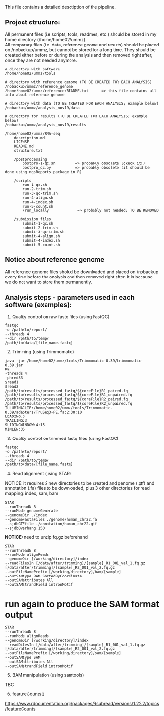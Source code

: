 This file contains a detailed desctiption of the pipeline.

## Project structure:

All permanent files (i.e scripts, tools, readmes, etc.) should be stored in my home directory (/home/home02/ummz).  
All temporary files (i.e. data, reference geome and results) should be placed on /nobackup/ummz, but cannot be stored for a long time. They should be created either before or during the analysis and then removed right after, once they are not needed anymore.  

```
# directory with software
/home/home02/ummz/tools

# directory with reference genome (TO BE CREATED FOR EACH ANALYSIS)
/nobackup/ummz/reference_genome
/home/home02/ummz/reference/README.txt      => this file contains all info about reference genome

# directory with data (TO BE CREATED FOR EACH ANALYSIS; example below)
/nobackup/ummz/analysis_nov19/data

# directory for results (TO BE CREATED FOR EACH ANALYSIS; example below)
/nobackup/ummz/analysis_nov19/results

/home/home02/ummz/RNA-seq  
    description.md  
    LICENSE
    README.md 
    structure.txt
    
    /postprocessing
        postpro-1-qc.sh         => probably obsolete (ckeck it!)
        postpro_qc.py           => probably obsolete (it should be done using ngsReports package in R)
       
    /scripts
        run-1-qc.sh
        run-2-trim.sh
        run-3-qc-trim.sh
        run-4-align.sh
        run-4-index.sh
        run-5-count.sh
        /run_locally             => probably not needed; TO BE REMOVED
    
    /submission_files
        submit-1-qc.sh
        submit-2-trim.sh
        submit-3-qc-trim.sh
        submit-4-align.sh
        submit-4-index.sh
        submit-5-count.sh
```
    
## Notice about reference genome

All reference genome files sholud be downloaded and placed on /nobackup every time before the analysis and then removed right after. It is because we do not want to store them permanently.

## Analysis steps - parameters used in each software (examples):

1) Quality control on raw fastq files (using FastQC)
```
fastqc 
-o /path/to/report/
--threads 4 
--dir /path/to/temp/ 
/path/to/data/[file_name.fastq]
```

2) Trimming (using Trimmomatic)
```
java -jar /home/home02/ummz/tools/Trimmomatic-0.39/trimmomatic-0.39.jar 
PE 
-threads 4 
-phred33 
$read1 
$read2 
/path/to/results/processed_fastq/${coreFile}R1_paired.fq 
/path/to/results/processed_fastq/${coreFile}R1_unpaired.fq 
/path/to/results/processed_fastq/${coreFile}R2_paired.fq 
/path/to/results/processed_fastq/${coreFile}R2_unpaired.fq 
ILLUMINACLIP:/home/home02/ummz/tools/Trimmomatic-0.39/adapters/TruSeq3-PE.fa:2:30:10 
LEADING:3 
TRAILING:3 
SLIDINGWINDOW:4:15 
MINLEN:36
```

3) Quality control on trimmed fastq files (using FastQC)
```
fastqc 
-o /path/to/report/
--threads 4 
--dir /path/to/temp/ 
/path/to/data/[file_name.fastq]
```

4) Read alignment (using STAR)

NOTICE: it requires 2 new directories to be created and genome (.gtf) and annotation (.fa) files to be downloaded, plus 3 other directories for read mapping: index, sam, bam

```
STAR 
--runThreadN 8 
--runMode genomeGenerate 
--genomeDir ./index 
--genomeFastaFiles ./genome/human_chr22.fa 
--sjdbGTFfile ./annotation/human_chr22.gtf 
--sjdbOverhang 150
```
**NOTICE:** need to unzip fq.gz beforehand

```
STAR 
--runThreadN 8 
--runMode alignReads
--genomeDir [/working/directory]/index 
--readFilesIn [/data/after/trimming]/[sample]_R1_001_val_1.fq.gz [/data/after/trimming]/[sample]_R2_001_val_2.fq.gz 
--outFileNamePrefix [/working/directory]/bam/[sample] 
--outSAMtype BAM SortedByCoordinate 
--outSAMattributes All 
--outSAMstrandField intronMotif
```

# run again to produce the SAM format output
```
STAR 
--runThreadN 8 
--runMode alignReads 
--genomeDir [/working/directory]/index 
--readDilesIn [/data/after/trimming]/[sample]_R1_001_val_1.fq.gz [/data/after/trimming]/[sample]_R2_001_val_2.fq.gz 
--outFileNamePrefix [/working/directory]/sam/[sample] 
--outSAMtype SAM 
--outSAMattributes All 
--outSAMstrandField intronMotif 
```

5) BAM manipulation (using samtools)

TBC

6) featureCounts() 

https://www.rdocumentation.org/packages/Rsubread/versions/1.22.2/topics/featureCounts
